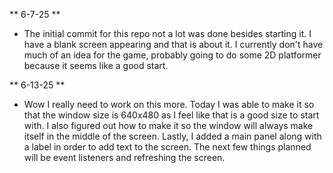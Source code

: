 ** 6-7-25 **
- The initial commit for this repo not a lot was done besides starting it. I have a blank screen appearing
  and that is about it. I currently don't have much of an idea for the game, probably going to do some 2D
  platformer because it seems like a good start.

** 6-13-25 **
- Wow I really need to work on this more. Today I was able to make it so that the window size is 640x480
  as I feel like that is a good size to start with. I also figured out how to make it so the window will
  always make itself in the middle of the screen. Lastly, I added a main panel along with a label in order
  to add text to the screen. The next few things planned will be event listeners and refreshing the screen.
